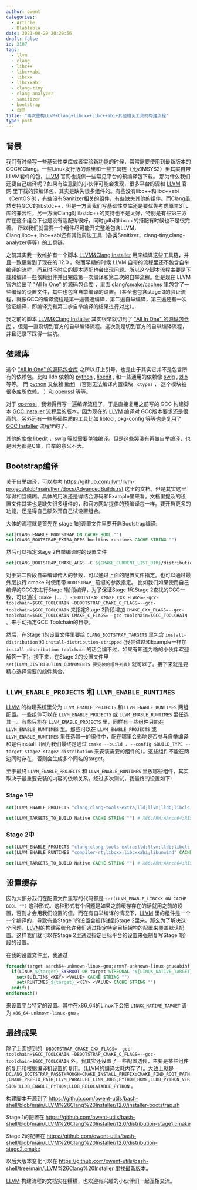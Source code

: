 ```yaml
---
author: owent
categories:
  - Article
  - Blablabla
date: 2021-08-29 20:29:56
draft: false
id: 2107
tags: 
  - llvm
  - clang
  - libc++
  - libc++abi
  - libcxx
  - libcxxabi
  - clang-tiny
  - clang-analyzer
  - sanitizer
  - bootstrap
  - 自举
title: "再次重构LLVM+Clang+libcxx+libc++abi+其他相关工具的构建流程"
type: post
---
```


## 背景

我们有时候写一些基础性类库或者实验新功能的时候，常常需要使用到最新版本的GCC和Clang。一些Linux发行版的源里和一些工具链（比如MSYS2）里其实自带LLVM套件的包，[LLVM][1] 官网也提供一些常见平台的预编译包下载。
那为什么我们还要自己编译呢？如果有注意到的小伙伴可能会发现，很多平台的源和 [LLVM][1] 官网 里下载的预编译包，其实是缺失很多组件的。有些没有libc++和libc++abi（CentOS 8），有些没有Sanitizer相关的组件，有些缺失其他的组件。而Clang虽然支持GCC的libstdc++，但是一方面我们写基础性类库还是要优先考虑原生STL库的兼容性，另一方面Clang对libstdc++的支持也不是太好，特别是有些第三方库在这个组合下也是没有适配得很好，同时gdb和libc++的搭配有时候也不是很完善。
所以我们就需要一个组件尽可能开完整地包含LLVM，Clang,libc++,libc++abi还有其他周边工具（各类Sanitizer，clang-tiny,clang-analyzer等等）的工具链。

之前其实我一致维护有一个脚本 [LLVM&Clang Installer][2] 用来编译这些工具链，并且一致更新到了现在的 12.0 。然而早期的时候 LLVM 自带的流程里还不包含自举编译的流程，而且时不时它的脚本适配也会出现问题。所以这个脚本流程主要是下载和编译一些依赖组件并且完成第一次编译和第二次的自举流程。但是现在 LLVM 官方给出了 ["All In One" 的源码包仓库][3] ，里面 [clang/cmake/caches][4] 里包含了一些编译的设置文件，其中也包含自举编译的设置。（甚至也包含stage 3的验证流程，就像GCC的编译流程是第一遍普通编译，第二遍自举编译，第三遍还有一次验证编译，即编译完和第二步自举编译的结果进行对比）。

我之前的脚本 [LLVM&Clang Installer][2] 其实很早就切到了 ["All In One" 的源码包仓库][3] 。但是一直没切到官方的自举编译流程。这次则是切到官方的自举编译流程，并且记录下踩得一些坑。

## 依赖库

这个 ["All In One" 的源码包仓库][3] 之所以打上引号，也是由于其实它并不是包含所有的依赖包。比如 lldb 依赖的 [python][7] , [libedit][6] , 和一些通用的依赖像 [swig][8] , [zlib][9] 等等。
而 [python][7] 又依赖 [libffi][5] （否则无法编译内置模块 `_ctypes` ， 这个模块被很多库所依赖。 ）和 [openssl][10] 等等。

对于 [openssl][10] , 我懒得再写一遍编译流程了，于是直接复用之前写的 GCC 构建脚本 [GCC Installer][11] 流程里的版本。因为现在的 [LLVM][1] 编译对 GCC版本要求还是很高的。另外还有一些基础性质的工具比如 libtool, pkg-config 等等也是复用了 [GCC Installer][11] 流程里的了。

其他的库像 [libedit][6] ，[swig][8] 等就需要单独编译。但是这些哭没有再做自举编译，也是因为都是C库，自举的意义不大。

## Bootstrap编译

关于自举编译，可以参考 https://github.com/llvm/llvm-project/blob/main/llvm/docs/AdvancedBuilds.rst 这里的文档。但是其实这里写得相当模糊。具体的用法还是得结合源码和Example里来看。文档里提及的设置文件其实也是缺失很多组件的，和官方网站提供的预编译包一样。要开启更多的功能，还是得自己额外开自己试设置组合。

大体的流程就是首先在 stage 1的设置文件里要开启Bootstrap编译:

```cmake
set(CLANG_ENABLE_BOOTSTRAP ON CACHE BOOL "")
set(CLANG_BOOTSTRAP_EXTRA_DEPS builtins runtimes CACHE STRING "")
```

然后可以指定Stage 2自举编译时的设置文件

```cmake
set(CLANG_BOOTSTRAP_CMAKE_ARGS -C ${CMAKE_CURRENT_LIST_DIR}/distribution-stage2.cmake CACHE STRING "")
```

对于第二阶段自举编译传入的参数，可以通过上面的配置文件指定。也可以通过最外层执行 cmake 时使用带 `BOOTSTRAP_` 前缀的参数指定。
比如我们如果使用自己编译的GCC来进行Stage 1阶段编译，为了保证Stage 1和Stage 2查找的GCC一致，可以通过 `cmake [...] -DBOOTSTRAP_CMAKE_CXX_FLAGS=--gcc-toolchain=$GCC_TOOLCHAIN -DBOOTSTRAP_CMAKE_C_FLAGS=--gcc-toolchain=$GCC_TOOLCHAIN` 来指定Stage 2阶段增加 `CMAKE_CXX_FLAGS=--gcc-toolchain=$GCC_TOOLCHAIN CMAKE_C_FLAGS=--gcc-toolchain=$GCC_TOOLCHAIN` 。来手动指定GCC Toolchain的目录。

然后，在Stage 1的设置文件里要给 `CLANG_BOOTSTRAP_TARGETS` 里包含 `install-distribution` 和 `install-distribution-stripped` (我尝试过和Example一样加 `install-distribution-toolchain` 的话会编不过，如果有知道为啥的小伙伴欢迎解答一下)。接下来，在Stage 2的设置文件里 `set(LLVM_DISTRIBUTION_COMPONENTS 要安装的组件列表)` 就可以了。接下来就是要精心选择需要的组件集合。

## `LLVM_ENABLE_PROJECTS` 和 `LLVM_ENABLE_RUNTIMES`

[LLVM][1] 的构建系统里分为 `LLVM_ENABLE_PROJECTS` 和 `LLVM_ENABLE_RUNTIMES` 两组配置。一些组件可以在 `LLVM_ENABLE_PROJECTS` 或 `LLVM_ENABLE_RUNTIMES` 里任选其一。有些只能在 `LLVM_ENABLE_PROJECTS` 里，同样有一些组件只能在 `LLVM_ENABLE_RUNTIMES` 里。那些可以在 `LLVM_ENABLE_PROJECTS` 或 `LLVM_ENABLE_RUNTIMES` 里任选其一的组件中，配在哪里会影响是否参与自举编译和是否install（因为我们最终是通过 `cmake --build . --config $BUILD_TYPE --target stage2 stage2-distribution` 来安装需要的组件的）。这些组件不能在两边同时存在，否则会生成多个同名的target。

至于最终 `LLVM_ENABLE_PROJECTS` 和 `LLVM_ENABLE_RUNTIMES` 里放哪些组件，其实取决于最重要安装的内容的依赖关系。经过多次测试，我最终的设置如下:

### Stage 1中

```cmake
set(LLVM_ENABLE_PROJECTS "clang;clang-tools-extra;lld;llvm;lldb;libclc;parallel-libs;pstl" CACHE STRING "")

set(LLVM_TARGETS_TO_BUILD Native CACHE STRING "") # X86;ARM;AArch64;RISCV
```

### Stage 2中

```cmake
set(LLVM_ENABLE_PROJECTS "clang;clang-tools-extra;lld;llvm;lldb;libclc;parallel-libs;pstl" CACHE STRING "")
set(LLVM_ENABLE_RUNTIMES "compiler-rt;libcxx;libcxxabi;libunwind" CACHE STRING "")

set(LLVM_TARGETS_TO_BUILD Native CACHE STRING "") # X86;ARM;AArch64;RISCV
```

## 设置缓存

因为大部分我们在配置文件里写的代码都是 `set(LLVM_ENABLE_LIBCXX ON CACHE BOOL "")` 这种形式。这种形式有个问题是如果之前缓存存在的话就用之前的设置，否则才会用我们设置的值。而在有自举编译的情况下，[LLVM][1] 里的组件是一个一个编译的，导致有些Stage 1的设置会被传递到Stage 2里来。那么为了解决这个问题，[LLVM][1]的构建系统允许我们通过指定特定目标架构的配置来覆盖默认配置。这样我们就可以在Stage 2里通过指定目标平台的设置来强制复写Stage 1阶段的设置。

在我的设置文件里，我通过

```cmake
foreach(target aarch64-unknown-linux-gnu;armv7-unknown-linux-gnueabihf;i386-unknown-linux-gnu;x86_64-unknown-linux-gnu)
  if(LINUX_${target}_SYSROOT OR target STREQUAL "${LINUX_NATIVE_TARGET}")
    set(BUILTINS_<KEY> <VALUE> CACHE STRING "")
    set(RUNTIMES_${target}_<KEY> <VALUE> CACHE STRING "")
  endif()
endforeach()
```

来设置平台特定的设置。其中在x86_64的Linux下会把 `LINUX_NATIVE_TARGET` 设为 `x86_64-unknown-linux-gnu` 。

## 最终成果

除了上面提到的 `-DBOOTSTRAP_CMAKE_CXX_FLAGS=--gcc-toolchain=$GCC_TOOLCHAIN -DBOOTSTRAP_CMAKE_C_FLAGS=--gcc-toolchain=$GCC_TOOLCHAIN` 外。我其实还设置了一些配置透传，主要是某些组件的复用和根据编译机设置的复用。（LLVM的编译太耗内存了）。大致上就是 `-DCLANG_BOOTSTRAP_PASSTHROUGH=CMAKE_INSTALL_PREFIX;CMAKE_FIND_ROOT_PATH;CMAKE_PREFIX_PATH;LLVM_PARALLEL_LINK_JOBS;PYTHON_HOME;LLDB_PYTHON_VERSION;LLDB_ENABLE_PYTHON;LLDB_RELOCATABLE_PYTHON` 。

构建脚本开源到了 https://github.com/owent-utils/bash-shell/blob/main/LLVM%26Clang%20Installer/12.0/installer-bootstrap.sh

Stage 1的配置在 https://github.com/owent-utils/bash-shell/blob/main/LLVM%26Clang%20Installer/12.0/distribution-stage1.cmake

Stage 2的配置在 https://github.com/owent-utils/bash-shell/blob/main/LLVM%26Clang%20Installer/12.0/distribution-stage2.cmake

以后大版本变化可以在 https://github.com/owent-utils/bash-shell/tree/main/LLVM%26Clang%20Installer 里找最新版本。

[LLVM][1] 构建流程的文档实在糟糕，也欢迎有兴趣的小伙伴们一起互相交流。

[1]: https://llvm.org/
[2]: https://github.com/owent-utils/bash-shell/tree/main/LLVM%26Clang%20Installer
[3]: https://github.com/llvm/llvm-project
[4]: https://github.com/llvm/llvm-project/tree/main/clang/cmake/caches
[5]: https://github.com/libffi/libffi
[6]: http://thrysoee.dk/editline
[7]: https://www.python.org/
[8]: https://github.com/swig/swig.git
[9]: https://zlib.net/
[10]: https://www.openssl.org
[11]: https://github.com/owent-utils/bash-shell/tree/main/GCC%20Installer
